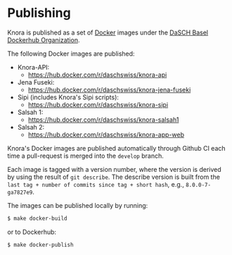<!---
Copyright © 2015-2019 the contributors (see Contributors.md).

This file is part of Knora.

Knora is free software: you can redistribute it and/or modify
it under the terms of the GNU Affero General Public License as published
by the Free Software Foundation, either version 3 of the License, or
(at your option) any later version.

Knora is distributed in the hope that it will be useful,
but WITHOUT ANY WARRANTY; without even the implied warranty of
MERCHANTABILITY or FITNESS FOR A PARTICULAR PURPOSE.  See the
GNU Affero General Public License for more details.

You should have received a copy of the GNU Affero General Public
License along with Knora.  If not, see <http://www.gnu.org/licenses/>.
-->

# Publishing

Knora is published as a set of [Docker](https://www.docker.com) images under the
[DaSCH Basel Dockerhub Organization](https://hub.docker.com/u/daschswiss).

The following Docker images are published:

- Knora-API:
  - https://hub.docker.com/r/daschswiss/knora-api
- Jena Fuseki:
  - https://hub.docker.com/r/daschswiss/knora-jena-fuseki
- Sipi (includes Knora's Sipi scripts):
  - https://hub.docker.com/r/daschswiss/knora-sipi
- Salsah 1:
  - https://hub.docker.com/r/daschswiss/knora-salsah1
- Salsah 2:
  - https://hub.docker.com/r/daschswiss/knora-app-web

Knora's Docker images are published automatically through Github CI each time a
pull-request is merged into the `develop` branch.

Each image is tagged with a version number, where the version is derived by
using the result of `git describe`. The describe version is built from the
`last tag + number of commits since tag + short hash`, e.g., `8.0.0-7-ga7827e9`.

The images can be published locally by running:

```bash
$ make docker-build
```

or to Dockerhub:

```bash
$ make docker-publish
```
